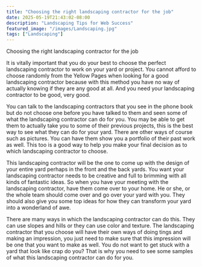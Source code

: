 ```yaml
---
title: "Choosing the right landscaping contractor for the job"
date: 2025-05-19T21:43:02-08:00
description: "Landscaping Tips for Web Success"
featured_image: "/images/Landscaping.jpg"
tags: ["Landscaping"]
---
```


Choosing the right landscaping contractor for the job 

It is vitally important that you do your best to choose the perfect landscaping contractor to work on your yard or project. You cannot afford to choose randomly from the Yellow Pages when looking for a good landscaping contractor because with this method you have no way of actually knowing if they are any good at all. And you need your landscaping contractor to be good, very good. 

You can talk to the landscaping contractors that you see in the phone book but do not choose one before you have talked to them and seen some of what the landscaping contractor can do for you. You may be able to get them to actually take you to some of their previous projects, this is the best way to see what they can do for your yard. There are other ways of course such as pictures. You can have them show you a portfolio of their past work as well. This too is a good way to help you make your final decision as to which landscaping contractor to choose. 

This landscaping contractor will be the one to come up with the design of your entire yard perhaps in the front and the back yards. You want your landscaping contractor needs to be creative and full to brimming with all kinds of fantastic ideas. So when you have your meeting with the landscaping contractor, have them come over to your home. He or she, or the whole team should come over and go over your yard with you. They should also give you some top ideas for how they can transform your yard into a wonderland of awe. 

There are many ways in which the landscaping contractor can do this. They can use slopes and hills or they can use color and texture. The landscaping contractor that you choose will have their own ways of doing tings and making an impression, you just need to make sure that this impression will be one that you want to make as well. You do not want to get stuck with a yard that look like crap do you? That is why you need to see some samples of what this landscaping contractor can do for you. 



